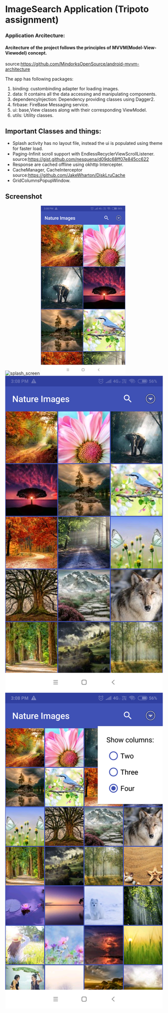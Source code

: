 # ImageSearch Application (Tripoto assignment)
### Application Arcitecture:
#### Arcitecture of the project follows the principles of MVVM(Model-View-Viewodel) concept.
source:https://github.com/MindorksOpenSource/android-mvvm-architecture

The app has following packages:
1. binding: custombinding adapter for loading images.
2. data: It contains all the data accessing and manipulating components.
3. dependencyInjection: Dependency providing classes using Dagger2.
4. firbase: FireBase Messaging service.
5. ui: base,View classes along with their corresponding ViewModel.
6. utils: Utility classes.

## Important Classes and things:
* Splash activity has no layout file, instead the ui is populated using theme for faster load.
* Paging-Infinit scroll support with EndlessRecyclerViewScrollListener.
  source:https://gist.github.com/nesquena/d09dc68ff07e845cc622
* Response are cached offline using okhttp Intercepter.
* CacheManager, CacheInterceptor
 source:https://github.com/JakeWharton/DiskLruCache
* GridColumnsPopupWindow.

## Screenshot

![splash_screen](https://github.com/Dhananjay57/ImageSearch/blob/master/screenshot/splash.jpeg?raw=true)
![search_screen](https://github.com/Dhananjay57/ImageSearch/blob/master/screenshot/Screenshot_2018-12-16-15-08-16-176_com.imagesearch.png?raw=true)
![search_screen](https://github.com/Dhananjay57/ImageSearch/blob/master/screenshot/Screenshot_2018-12-16-15-08-38-846_com.imagesearch.png?raw=true)
![search_screen](https://github.com/Dhananjay57/ImageSearch/blob/master/screenshot/Screenshot_2018-12-16-15-08-54-663_com.imagesearch.png?raw=true)

